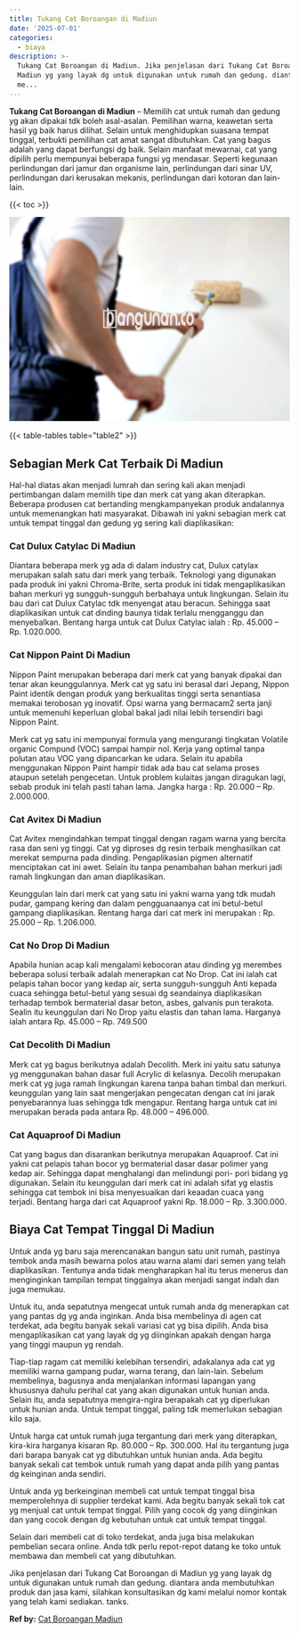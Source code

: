 ```yaml
---
title: Tukang Cat Boroangan di Madiun
date: '2025-07-01'
categories:
  - biaya
description: >-
  Tukang Cat Boroangan di Madiun. Jika penjelasan dari Tukang Cat Boroangan di
  Madiun yg yang layak dg untuk digunakan untuk rumah dan gedung. diantara anda
  me...
---
```


**Tukang Cat Boroangan di Madiun** – Memilih cat untuk rumah dan gedung yg akan dipakai tdk boleh asal-asalan. Pemilihan warna, keawetan serta hasil yg baik harus dilihat. Selain untuk menghidupkan suasana tempat tinggal, terbukti pemilihan cat amat sangat dibutuhkan. Cat yang bagus adalah yang dapat berfungsi dg baik. Selain manfaat mewarnai, cat yang dipilih perlu mempunyai beberapa fungsi yg mendasar. Seperti kegunaan perlindungan dari jamur dan organisme lain, perlindungan dari sinar UV, perlindungan dari kerusakan mekanis, perlindungan dari kotoran dan lain-lain.

{{< toc >}}

![Tukang Cat Boroangan di Madiun](/images/jasa-cat-murah02.png)

{{< table-tables table="table2" >}}

## Sebagian Merk Cat Terbaik Di Madiun

Hal-hal diatas akan menjadi lumrah dan sering kali akan menjadi pertimbangan dalam memilih tipe dan merk cat yang akan diterapkan. Beberapa produsen cat bertanding mengkampanyekan produk andalannya untuk memenangkan hati masyarakat. Dibawah ini yakni sebagian merk cat untuk tempat tinggal dan gedung yg sering kali diaplikasikan:

### Cat Dulux Catylac Di Madiun

Diantara beberapa merk yg ada di dalam industry cat, Dulux catylax merupakan salah satu dari merk yang terbaik. Teknologi yang digunakan pada produk ini yakni Chroma-Brite, serta produk ini tidak mengaplikasikan bahan merkuri yg sungguh-sungguh berbahaya untuk lingkungan. Selain itu bau dari cat Dulux Catylac tdk menyengat atau beracun. Sehingga saat diaplikasikan untuk cat dinding baunya tidak terlalu mengganggu dan menyebalkan. Bentang harga untuk cat Dulux Catylac ialah : Rp. 45.000 – Rp. 1.020.000.

### Cat Nippon Paint Di Madiun

Nippon Paint merupakan beberapa dari merk cat yang banyak dipakai dan tenar akan keunggulannya. Merk cat yg satu ini berasal dari Jepang, Nippon Paint identik dengan produk yang berkualitas tinggi serta senantiasa memakai terobosan yg inovatif. Opsi warna yang bermacam2 serta janji untuk memenuhi keperluan global bakal jadi nilai lebih tersendiri bagi Nippon Paint.

Merk cat yg satu ini mempunyai formula yang mengurangi tingkatan Volatile organic Compund (VOC) sampai hampir nol. Kerja yang optimal tanpa polutan atau VOC yang dipancarkan ke udara. Selain itu apabila menggunakan Nippon Paint hampir tidak ada bau cat selama proses ataupun setelah pengecetan. Untuk problem kulaitas jangan diragukan lagi, sebab produk ini telah pasti tahan lama. Jangka harga : Rp. 20.000 – Rp. 2.000.000.

### Cat Avitex Di Madiun

Cat Avitex mengindahkan tempat tinggal dengan ragam warna yang bercita rasa dan seni yg tinggi. Cat yg diproses dg resin terbaik menghasilkan cat merekat sempurna pada dinding. Pengaplikasian pigmen alternatif menciptakan cat ini awet. Selain itu tanpa penambahan bahan merkuri jadi ramah lingkungan dan aman diaplikasikan.

Keunggulan lain dari merk cat yang satu ini yakni warna yang tdk mudah pudar, gampang kering dan dalam pengguanaanya cat ini betul-betul gampang diaplikasikan. Rentang harga dari cat merk ini merupakan : Rp. 25.000 – Rp. 1.206.000.

### Cat No Drop Di Madiun

Apabila hunian acap kali mengalami kebocoran atau dinding yg merembes beberapa solusi terbaik adalah menerapkan cat No Drop. Cat ini ialah cat pelapis tahan bocor yang kedap air, serta sungguh-sungguh Anti kepada cuaca sehingga betul-betul yang sesuai dg seandainya diaplikasikan terhadap tembok bermaterial dasar beton, asbes, galvanis pun terakota. Sealin itu keunggulan dari No Drop yaitu elastis dan tahan lama. Harganya ialah antara Rp. 45.000 – Rp. 749.500

### Cat Decolith Di Madiun

Merk cat yg bagus berikutnya adalah Decolith. Merk ini yaitu satu satunya yg menggunakan bahan dasar full Acrylic di kelasnya. Decolih merupakan merk cat yg juga ramah lingkungan karena tanpa bahan timbal dan merkuri. keunggulan yang lain saat mengerjakan pengecatan dengan cat ini jarak penyebarannya luas sehingga tdk mengapur. Rentang harga untuk cat ini merupakan berada pada antara Rp. 48.000 – 496.000.

### Cat Aquaproof Di Madiun

Cat yang bagus dan disarankan berikutnya merupakan Aquaproof. Cat ini yakni cat pelapis tahan bocor yg bermaterial dasar dasar polimer yang kedap air. Sehingga dapat menghalangi dan melindungi pori- pori bidang yg digunakan. Selain itu keunggulan dari merk cat ini adalah sifat yg elastis sehingga cat tembok ini bisa menyesuaikan dari keaadan cuaca yang terjadi. Bentang harga dari cat Aquaproof yakni Rp. 18.000 – Rp. 3.300.000.

## Biaya Cat Tempat Tinggal Di Madiun

Untuk anda yg baru saja merencanakan bangun satu unit rumah, pastinya tembok anda masih bewarna polos atau warna alami dari semen yang telah diaplikasikan. Tentunya anda tidak mengharapkan hal itu terus menerus dan menginginkan tampilan tempat tinggalnya akan menjadi sangat indah dan juga memukau.

Untuk itu, anda sepatutnya mengecat untuk rumah anda dg menerapkan cat yang pantas dg yg anda inginkan. Anda bisa membelinya di agen cat terdekat, ada begitu banyak sekali variasi cat yg bisa dipilih. Anda bisa mengaplikasikan cat yang layak dg yg diinginkan apakah dengan harga yang tinggi maupun yg rendah.

Tiap-tiap ragam cat memiliki kelebihan tersendiri, adakalanya ada cat yg memiliki warna gampang pudar, warna terang, dan lain-lain. Sebelum membelinya, bagusnya anda menjalankan informasi lapangan yang khususnya dahulu perihal cat yang akan digunakan untuk hunian anda. Selain itu, anda sepatutnya mengira-ngira berapakah cat yg diperlukan untuk hunian anda. Untuk tempat tinggal, paling tdk memerlukan sebagian kilo saja.

Untuk harga cat untuk rumah juga tergantung dari merk yang diterapkan, kira-kira harganya kisaran Rp. 80.000 – Rp. 300.000. Hal itu tergantung juga dari barapa banyak cat yg dibutuhkan untuk hunian anda. Ada begitu banyak sekali cat tembok untuk rumah yang dapat anda pilih yang pantas dg keinginan anda sendiri.

Untuk anda yg berkeinginan membeli cat untuk tempat tinggal bisa memperolehnya di supplier terdekat kami. Ada begitu banyak sekali tok cat yg menjual cat untuk tempat tinggal. Pilih yang cocok dg yang diinginkan dan yang cocok dengan dg kebutuhan untuk cat untuk tempat tinggal.

Selain dari membeli cat di toko terdekat, anda juga bisa melakukan pembelian secara online. Anda tdk perlu repot-repot datang ke toko untuk membawa dan membeli cat yang dibutuhkan.

Jika penjelasan dari Tukang Cat Boroangan di Madiun yg yang layak dg untuk digunakan untuk rumah dan gedung. diantara anda membutuhkan produk dan jasa kami, silahkan konsultasikan dg kami melalui nomor kontak yang telah kami sediakan. tanks.

**Ref by:** [Cat Boroangan Madiun](https://id.wikipedia.org/wiki/Cat)
